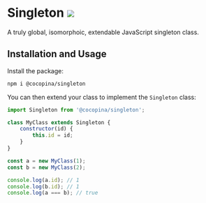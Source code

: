 # Singleton [![](https://img.shields.io/npm/v/@cocopina/singleton.svg?colorA=cb3837&colorB=474a50)](https://www.npmjs.com/package/singleton)

A truly global, isomorphoic, extendable JavaScript singleton class.

## Installation and Usage

Install the package:
```sh
npm i @cocopina/singleton
```

You can then extend your class to implement the `Singleton` class:
```js
import Singleton from '@cocopina/singleton';

class MyClass extends Singleton {
    constructor(id) {
        this.id = id;
    }
}

const a = new MyClass(1);
const b = new MyClass(2);

console.log(a.id); // 1
console.log(b.id); // 1
console.log(a === b); // true
```
